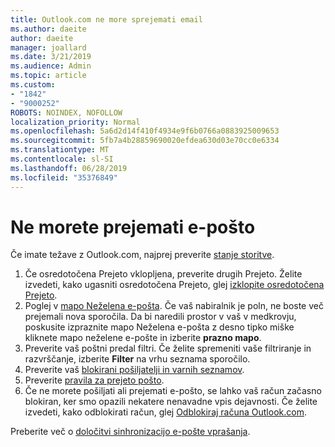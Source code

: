```yaml
---
title: Outlook.com ne more sprejemati email
ms.author: daeite
author: daeite
manager: joallard
ms.date: 3/21/2019
ms.audience: Admin
ms.topic: article
ms.custom:
- "1842"
- "9000252"
ROBOTS: NOINDEX, NOFOLLOW
localization_priority: Normal
ms.openlocfilehash: 5a6d2d14f410f4934e9f6b0766a0883925009653
ms.sourcegitcommit: 5fb7a4b28859690020efdea630d03e70cc0e6334
ms.translationtype: MT
ms.contentlocale: sl-SI
ms.lasthandoff: 06/28/2019
ms.locfileid: "35376849"
---
```

# <a name="cant-receive-email"></a>Ne morete prejemati e-pošto

Če imate težave z Outlook.com, najprej preverite [stanje storitve](https://go.microsoft.com/fwlink/p/?linkid=837482).

1. Če osredotočena Prejeto vklopljena, preverite drugih Prejeto. Želite izvedeti, kako ugasniti osredotočena Prejeto, glej [izklopite osredotočena Prejeto](https://support.office.com/article/f714d94d-9e63-4217-9ccb-6cb2986aa1b2).
1. Poglej v [mapo Neželena e-pošta](https://outlook.live.com/mail/junkemail). Če vaš nabiralnik je poln, ne boste več prejemali nova sporočila. Da bi naredili prostor v vaš v medkrovju, poskusite izpraznite mapo Neželena e-pošta z desno tipko miške kliknete mapo neželene e-pošte in izberite **prazno mapo**.
1. Preverite vaš poštni predal filtri. Če želite spremeniti vaše filtriranje in razvrščanje, izberite **Filter** na vrhu seznama sporočilo.
1. Preverite vaš [blokirani pošiljatelji in varnih seznamov](https://outlook.live.com/mail/options/mail/junkEmail).
1. Preverite [pravila za prejeto pošto](https://outlook.live.com/mail/options/mail/rules).
1. Če ne morete pošiljati ali prejemati e-pošto, se lahko vaš račun začasno blokiran, ker smo opazili nekatere nenavadne vpis dejavnosti. Če želite izvedeti, kako odblokirati račun, glej [Odblokiraj računa Outlook.com](https://support.office.com/article/f4ad2701-d166-4d8b-8a6a-9af2a1f8a4c4).

Preberite več o [določitvi sinhronizacijo e-pošte vprašanja](https://support.office.com/article/d39e3341-8d79-4bf1-b3c7-ded602233642).